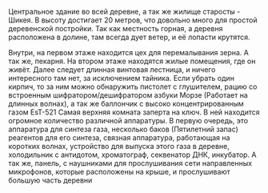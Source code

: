 Центральное здание во всей деревне, а так же жилище старосты - Шикея. 
В высоту достигает 20 метров, что довольно много для простой деревенской постройки.
Так как местность горная, а деревня расположена в долине, там всегда дует ветер, и её лопасти крутятся.

Внутри, на первом этаже находится цех для перемалывания зерна. А так же, пекарня. На втором этаже находятся жилые помещения, где он живёт.
Далее следует длинная винтовая лестница, и ничего интересного там нет, за исключением тайника. Если убрать один кирпич, то за ним можно обнаружить пистолет с глушителем, рацию со встроенным шифратором/дешифратором азбуки Морзе (Работает на длинных волнах), а так же баллончик с высоко концентрированным газом EsT-521
Самая верхняя комната заперта на ключ. В ней находится огромное количество различной аппаратуры. В первую очередь, это аппаратура для синтеза газа, несколько баков (Пятилетний запас) реагентов для его синтеза, связная аппаратура, работающая на коротких волнах, устройство для выпуска этого газа в деревне, холодильник с антидотом, хроматограф, секвенатор ДНК, инкубатор. А так же, панель, с наушниками для прослушивания сети направленных микрофонов, которые расположены на крыше, и прослушивают большую часть деревни